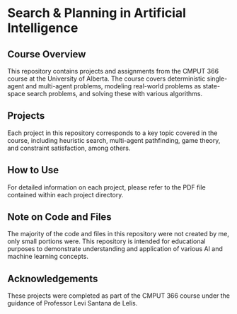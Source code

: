 # **Search & Planning in Artificial Intelligence**

## **Course Overview**

This repository contains projects and assignments from the CMPUT 366 course at the University of Alberta. The course covers deterministic single-agent and multi-agent problems, modeling real-world problems as state-space search problems, and solving these with various algorithms.

## **Projects**

Each project in this repository corresponds to a key topic covered in the course, including heuristic search, multi-agent pathfinding, game theory, and constraint satisfaction, among others.

## **How to Use**

For detailed information on each project, please refer to the PDF file contained within each project directory.

## **Note on Code and Files**

The majority of the code and files in this repository were not created by me, only small portions were. This repository is intended for educational purposes to demonstrate understanding and application of various AI and machine learning concepts.

## **Acknowledgements**

These projects were completed as part of the CMPUT 366 course under the guidance of Professor Levi Santana de Lelis.

